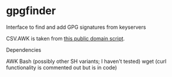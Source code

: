# gpgfinder
Interface to find and add GPG signatures from keyservers


CSV.AWK is taken from [this public domain script](http://lorance.freeshell.org/csv/).

Dependencies

AWK
Bash (possibly other SH variants; I haven't tested)
wget (curl functionality is commented out but is in code)